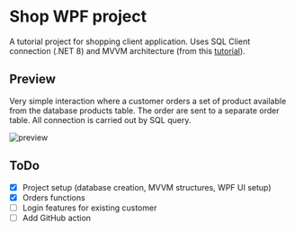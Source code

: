 # Shop WPF project

A tutorial project for shopping client application. Uses SQL Client connection (.NET 8) and MVVM architecture (from this [tutorial](https://www.youtube.com/watch?v=dsjTZxIVxxo&t=5s)).

## Preview

Very simple interaction where a customer orders a set of product available from the database products table. The order are sent to a separate order table. All connection is carried out by SQL query.

![preview](https://github.com/user-attachments/assets/b54b332b-8539-42a3-947d-5a067632dbfd)

## ToDo

- [x] Project setup (database creation, MVVM structures, WPF UI setup)
- [x] Orders functions
- [ ] Login features for existing customer
- [ ] Add GitHub action
